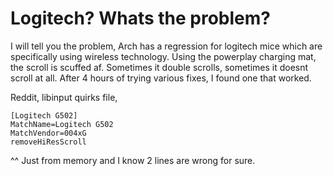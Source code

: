 # Logitech? Whats the problem?

I will tell you the problem, Arch has a regression for logitech mice which are specifically using wireless technology.
Using the powerplay charging mat, the scroll is scuffed af. Sometimes it double scrolls, sometimes it doesnt scroll at all.
After 4 hours of trying various fixes, I found one that worked.

Reddit, libinput quirks file, 
```
[Logitech G502]
MatchName=Logitech G502
MatchVendor=004xG
removeHiResScroll
```
^^ Just from memory and I know 2 lines are wrong for sure. 
